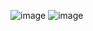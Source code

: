 ![image](https://github.com/Gabrielcafens/Dummy-Users/assets/95833512/b4ea68be-82eb-4172-82cc-14f65f95fcec)
![image](https://github.com/Gabrielcafens/Dummy-Users/assets/95833512/8583f16c-5d59-41cd-ac76-d1282d8a3f76)
